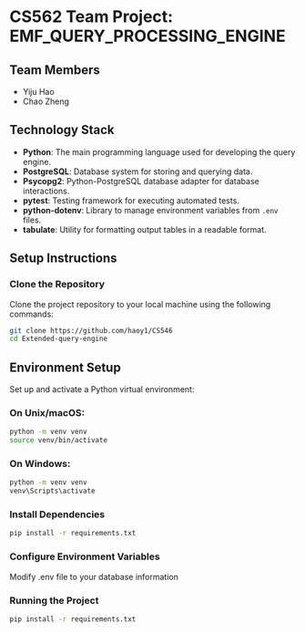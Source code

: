 # CS562 Team Project: EMF_QUERY_PROCESSING_ENGINE

## Team Members
- Yiju Hao  
- Chao Zheng

## Technology Stack
- **Python**: The main programming language used for developing the query engine.
- **PostgreSQL**: Database system for storing and querying data.
- **Psycopg2**: Python-PostgreSQL database adapter for database interactions.
- **pytest**: Testing framework for executing automated tests.
- **python-dotenv**: Library to manage environment variables from `.env` files.
- **tabulate**: Utility for formatting output tables in a readable format.

## Setup Instructions

### Clone the Repository
Clone the project repository to your local machine using the following commands:
```bash
git clone https://github.com/haoy1/CS546
cd Extended-query-engine
```
## Environment Setup
Set up and activate a Python virtual environment:
### On Unix/macOS:
```bash
python -m venv venv
source venv/bin/activate
```
### On Windows:
```bash
python -m venv venv
venv\Scripts\activate
```
### Install Dependencies
```bash
pip install -r requirements.txt
```
### Configure Environment Variables
Modify .env file to your database information
### Running the Project
```bash
pip install -r requirements.txt
```


